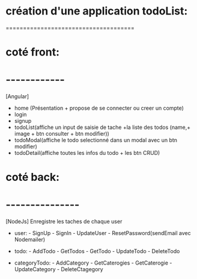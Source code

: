# création d'une application todoList:
=====================================
# coté front: 
# ------------
[Angular]
- home (Présentation + propose de se connecter ou creer un compte)
- login
- signup
- todoList(affiche un input de saisie de tache +la liste des todos (name,+ image + btn consulter + btn modifier))
- todoModal(affiche le todo selectionné dans un modal avec un btn modifier)
- todoDetail(affiche toutes les infos du todo + les btn CRUD)
    
# coté back:
# ---------------
[NodeJs]
Enregistre les taches de chaque user
- user:  - SignUp
         - SignIn
         - UpdateUser
         - ResetPassword(sendEmail avec Nodemailer)

- todo:  - AddTodo
         - GetTodos 
         - GetTodo
         - UpdateTodo
         - DeleteTodo

- categoryTodo:
         - AddCategory
         - GetCaterogies
         - GetCaterogie
         - UpdateCategory
         - DeleteCtagegory
            